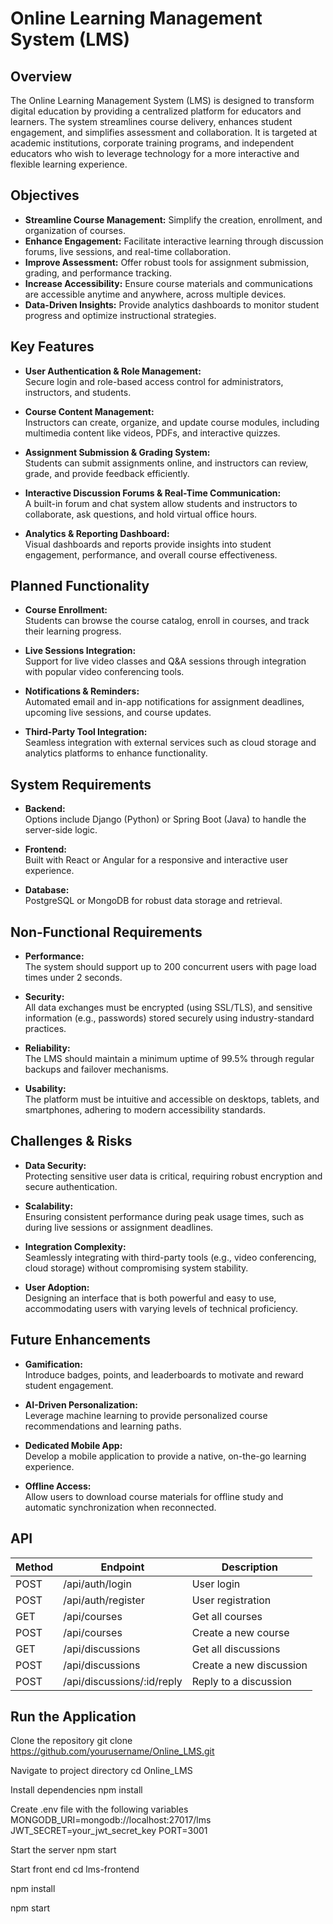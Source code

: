 # Online Learning Management System (LMS)

## Overview
The Online Learning Management System (LMS) is designed to transform digital education by providing a centralized platform for educators and learners. The system streamlines course delivery, enhances student engagement, and simplifies assessment and collaboration. It is targeted at academic institutions, corporate training programs, and independent educators who wish to leverage technology for a more interactive and flexible learning experience.

## Objectives
- **Streamline Course Management:** Simplify the creation, enrollment, and organization of courses.
- **Enhance Engagement:** Facilitate interactive learning through discussion forums, live sessions, and real-time collaboration.
- **Improve Assessment:** Offer robust tools for assignment submission, grading, and performance tracking.
- **Increase Accessibility:** Ensure course materials and communications are accessible anytime and anywhere, across multiple devices.
- **Data-Driven Insights:** Provide analytics dashboards to monitor student progress and optimize instructional strategies.

## Key Features
- **User Authentication & Role Management:**  
  Secure login and role-based access control for administrators, instructors, and students.

- **Course Content Management:**  
  Instructors can create, organize, and update course modules, including multimedia content like videos, PDFs, and interactive quizzes.

- **Assignment Submission & Grading System:**  
  Students can submit assignments online, and instructors can review, grade, and provide feedback efficiently.

- **Interactive Discussion Forums & Real-Time Communication:**  
  A built-in forum and chat system allow students and instructors to collaborate, ask questions, and hold virtual office hours.

- **Analytics & Reporting Dashboard:**  
  Visual dashboards and reports provide insights into student engagement, performance, and overall course effectiveness.

## Planned Functionality
- **Course Enrollment:**  
  Students can browse the course catalog, enroll in courses, and track their learning progress.

- **Live Sessions Integration:**  
  Support for live video classes and Q&A sessions through integration with popular video conferencing tools.

- **Notifications & Reminders:**  
  Automated email and in-app notifications for assignment deadlines, upcoming live sessions, and course updates.

- **Third-Party Tool Integration:**  
  Seamless integration with external services such as cloud storage and analytics platforms to enhance functionality.

## System Requirements
- **Backend:**  
  Options include Django (Python) or Spring Boot (Java) to handle the server-side logic.
  
- **Frontend:**  
  Built with React or Angular for a responsive and interactive user experience.
  
- **Database:**  
  PostgreSQL or MongoDB for robust data storage and retrieval.

## Non-Functional Requirements
- **Performance:**  
  The system should support up to 200 concurrent users with page load times under 2 seconds.
  
- **Security:**  
  All data exchanges must be encrypted (using SSL/TLS), and sensitive information (e.g., passwords) stored securely using industry-standard practices.
  
- **Reliability:**  
  The LMS should maintain a minimum uptime of 99.5% through regular backups and failover mechanisms.
  
- **Usability:**  
  The platform must be intuitive and accessible on desktops, tablets, and smartphones, adhering to modern accessibility standards.

## Challenges & Risks
- **Data Security:**  
  Protecting sensitive user data is critical, requiring robust encryption and secure authentication.
  
- **Scalability:**  
  Ensuring consistent performance during peak usage times, such as during live sessions or assignment deadlines.
  
- **Integration Complexity:**  
  Seamlessly integrating with third-party tools (e.g., video conferencing, cloud storage) without compromising system stability.
  
- **User Adoption:**  
  Designing an interface that is both powerful and easy to use, accommodating users with varying levels of technical proficiency.

## Future Enhancements
- **Gamification:**  
  Introduce badges, points, and leaderboards to motivate and reward student engagement.
  
- **AI-Driven Personalization:**  
  Leverage machine learning to provide personalized course recommendations and learning paths.
  
- **Dedicated Mobile App:**  
  Develop a mobile application to provide a native, on-the-go learning experience.
  
- **Offline Access:**  
  Allow users to download course materials for offline study and automatic synchronization when reconnected.

## API

| Method        | Endpoint      | Description |
| ------------- | ------------- |-------------|
| POST          |/api/auth/login| User login            |
| POST          | /api/auth/register |  User registration           |
| GET           | /api/courses| Get all courses            |
| POST          |/api/courses|  Create a new course           |
| GET           |/api/discussions |   Get all discussions          |
| POST          | /api/discussions |   Create a new discussion          |
| POST          | /api/discussions/:id/reply|  Reply to a discussion           |



## Run the Application

Clone the repository
git clone https://github.com/yourusername/Online_LMS.git

Navigate to project directory
cd Online_LMS

Install dependencies
npm install

Create .env file with the following variables
MONGODB_URI=mongodb://localhost:27017/lms
JWT_SECRET=your_jwt_secret_key
PORT=3001

Start the server
npm start

Start front end
cd lms-frontend

npm install

npm start

